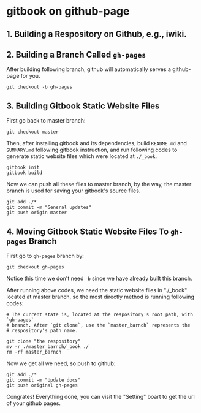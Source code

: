 # gitbook on github-page

## 1. Building a Respository on Github, e.g., iwiki.

## 2. Building a Branch Called `gh-pages`
After building following branch, github will automatically serves a github-page for you.
```
git checkout -b gh-pages
```

## 3. Building Gitbook Static Website Files
First go back to master branch:
```
git checkout master
```
Then, after installing gitbook and its dependencies, build `README.md` and `SUMMARY.md` following gitbook 
instruction, and run following codes to generate static website files which were located at `./_book`.
```
gitbook init
gitbook build
```
Now we can push all these files to master branch, by the way, the master branch is used for saving your 
gitbook's source files.
```
git add ./*
git commit -m "General updates"
git push origin master
```

## 4. Moving Gitbook Static Website Files To `gh-pages` Branch
First go to `gh-pages` branch by:
```
git checkout gh-pages
```
Notice this time we don't need `-b` since we have already built this branch.  

After running above codes, we need the static website files in "./_book" located 
at master branch, so the most directly method is running following codes:
```
# The current state is, located at the respository's root path, with `gh-pages`
# branch. After `git clone`, use the `master_barnch` represents the 
# respository's path name.

git clone "the respository"
mv -r ./master_barnch/_book ./
rm -rf master_barnch
```
Now we get all we need, so push to github:
```
git add ./*
git commit -m "Update docs"
git push original gh-pages
```
Congrates! Everything done, you can visit the "Setting" boart to get the url 
of your github pages.

